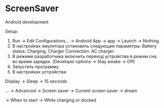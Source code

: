 # ScreenSaver
Android development

Setup:

1. Run -> Edit Configurations... -> Android App -> app -> Launch -> Nothing 
2. В настройках эмулятора установить следующие параметры: Battery status: Charging, Charger Connection: AC charger
3. В режиме разработчика включить переход устройства в режим сна во время зарядки. (Developer options -> Stay awake -> Off)
4. Запустить программу. 
5. В настройках устройства:

Display -> Sleep -> 15 seconds

...    -> Advanced -> Screen saver -> Current screen saver -> dream
                 
-> When to start -> While charging or docked 
